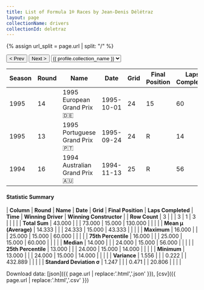 ```yaml
---
title: List of Formula 1® Races by Jean-Denis Délétraz
layout: page
collectionName: drivers
collectionId: deletraz
---
```


{% assign url_split = page.url | split: "/" %}
<div id="collection-navigation">
<button onclick="selector.options[selector.selectedIndex-1].value && (window.location = selector.options[selector.selectedIndex-1].value);">&lt; Prev</button>
<button onclick="selector.options[selector.selectedIndex+1].value && (window.location = selector.options[selector.selectedIndex+1].value);">Next &gt;</button>
<select id="selector" onchange="this.options[this.selectedIndex].value && (window.location = this.options[this.selectedIndex].value);">
  {% for collectionId in site.data[page.collectionName].refs %}
    {% if collectionId == page.collectionId %}
      {% assign selected = "selected" %}
    {% else %}
      {% assign selected = "" %}
    {% endif %}
    {% assign profile = site.data[page.collectionName][collectionId].profile %}
    <option value="/f1/{{ page.collectionName }}/{{ collectionId }}/{{ url_split[4] }}" {{ selected }}>{{ profile.collection_name }}</option>
  {% endfor %}
</select>
</div>

| Season | Round | Name | Date | Grid | Final Position | Laps Completed | Time | Winning Driver | Winning Constructor |
|--|--|--|--|--|--|--|--|--|--|
| 1995 | 14 | 1995 European Grand Prix 🇩🇪 | 1995-10-01 | 24 | 15 | 60 |   | Michael Schumacher 🇩🇪 | Benetton 🇮🇹 |
| 1995 | 13 | 1995 Portuguese Grand Prix 🇵🇹 | 1995-09-24 | 24 | R | 14 |   | David Coulthard 🇬🇧 | Williams 🇬🇧 |
| 1994 | 16 | 1994 Australian Grand Prix 🇦🇺 | 1994-11-13 | 25 | R | 56 |   | Nigel Mansell 🇬🇧 | Williams 🇬🇧 |

#### Statistic Summary

| **Column** | **Round** | **Name** | **Date** | **Grid** | **Final Position** | **Laps Completed** | **Time** | **Winning Driver** | **Winning Constructor** |
| **Row Count** | 3 |  |  | 3 | 1 | 3 |  |  |  |
| **Total Sum** | 43.000 |  |  | 73.000 | 15.000 | 130.000 |  |  |  |
| **Mean μ (Average)** | 14.333 |  |  | 24.333 | 15.000 | 43.333 |  |  |  |
| **Maximum** | 16.000 |  |  | 25.000 | 15.000 | 60.000 |  |  |  |
| **75th Percentile** | 16.000 |  |  | 25.000 | 15.000 | 60.000 |  |  |  |
| **Median** | 14.000 |  |  | 24.000 | 15.000 | 56.000 |  |  |  |
| **25th Percentile** | 13.000 |  |  | 24.000 | 15.000 | 14.000 |  |  |  |
| **Minimum** | 13.000 |  |  | 24.000 | 15.000 | 14.000 |  |  |  |
| **Variance** | 1.556 |  |  | 0.222 |  | 432.889 |  |  |  |
| **Standard Deviation σ** | 1.247 |  |  | 0.471 |  | 20.806 |  |  |  |

Download data: [json]({{ page.url | replace:'.html','.json' }}), [csv]({{ page.url | replace:'.html','.csv' }})
